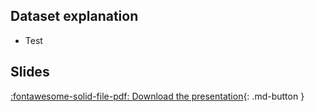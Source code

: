 ## Dataset explanation

- Test


## Slides
[:fontawesome-solid-file-pdf: Download the presentation](../assets/from_zero_to_hero.pdf){: .md-button }


